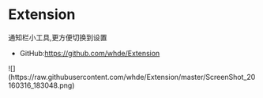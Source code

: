 # Extension
通知栏小工具,更方便切换到设置
- GitHub:https://github.com/whde/Extension
<p>
![](https://raw.githubusercontent.com/whde/Extension/master/ScreenShot_20160316_183048.png)
<p>
